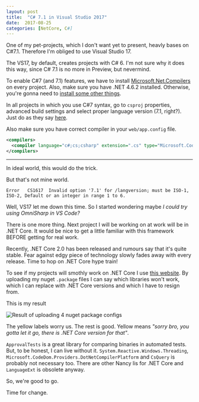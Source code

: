 ```yaml
---
layout: post
title:  "C# 7.1 in Visual Studio 2017"
date:  2017-08-25
categories: [NetCore, C#]
---
```


One of my pet-projects, which I don't want yet to present, heavly bases on C#7.1. Therefore I'm obliged to use Visual Studio 17.

The VS17, by default, creates projects with C# 6. I'm not sure why it does this way, since C# 7.1 is no more in Preview, but nevermind.

To enable C#7  (and 7.1) features, we have to install [Microsoft.Net.Compilers](https://www.nuget.org/packages/Microsoft.Net.Compilers/) on every project. Also, make sure you have .NET 4.6.2 installed. Otherwise, you're gonna need to [install some other things](https://stackoverflow.com/a/42675652/864968).

In all projects in which you use C#7 syntax, go to `csproj` properties, advanced build settings and select proper language version (7.1, right?). Just do as they say [here](https://stackoverflow.com/questions/31868803/error-invalid-option-6-for-langversion-must-be-iso-1-iso-2-3-4-5-or-defa).

Also make sure you have correct compiler in your `web/app.config` file.

```xml
<compilers>
  <compiler language="c#;cs;csharp" extension=".cs" type="Microsoft.CodeDom.Providers.DotNetCompilerPlatform.CSharpCodeProvider, Microsoft.CodeDom.Providers.DotNetCompilerPlatform, Version=1.0.7.0, Culture=neutral, PublicKeyToken=31bf3856ad364e35" warningLevel="4" compilerOptions="/langversion:7 /nowarn:1659;1699;1701" />
</compilers>

```

---

In ideal world, this would do the trick.

But that's not mine world.

```
Error	CS1617	Invalid option '7.1' for /langversion; must be ISO-1, ISO-2, Default or an integer in range 1 to 6.
```



Well, VS17 let me down this time. So I started wondering maybe *I could try using OmniSharp in VS Code?* 

There is one more thing. Next project I will be working on at work will be in .NET Core. It would be nice to get a little familiar with this framework BEFORE getting for real work.

Recently, .NET Core 2.0 has been released and rumours say that it's quite stable. Fear against edgy piece of technology slowly fades away with every release. Time to hop on .NET Core hype train!

To see if my projects will smothly work on .NET Core I use [this website](https://icanhasdot.net/result). By uploading my nuget `.package` files I can say which libraries won't work, which I can replace with .NET Core versions and which I have to resign from.

This is my result

![Result of uploading 4 nuget package configs]({{site.url}}/static/img/posts/Porting-To-NetCore/i-can-has-dotnetcore.png)

The yellow labels worry us. The rest is good. Yellow means *"sorry bro, you gotta let it go, there is .NET Core version for that"*. 

`ApprovalTests` is a great library for comparing binaries in automated tests. But, to be honest, I can live without it. `System.Reactive.Windows.Threading`, `Microsoft.CodeDom.Providers.DotNetCompilerPlatform` and `CsQuery` is probably not necessary too. There are other Nancy lis for .NET Core and `LanguageExt` is obsolete anyway.

So, we're good to go.

Time for change.